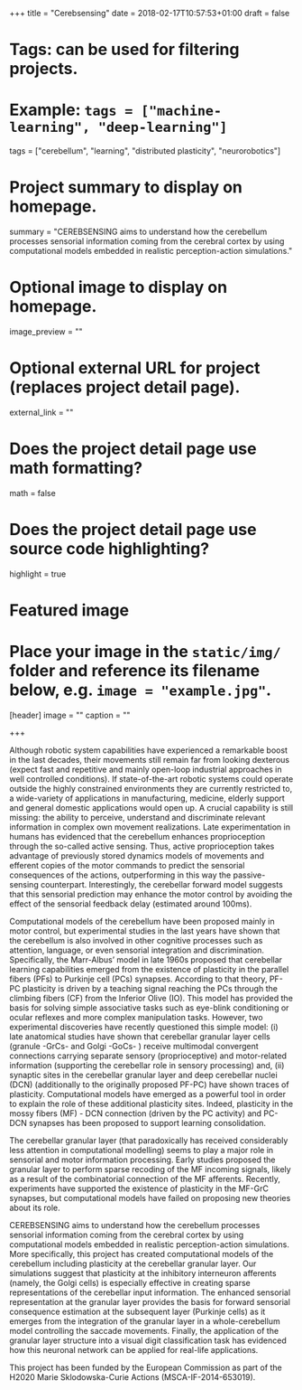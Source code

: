 +++
title = "Cerebsensing"
date = 2018-02-17T10:57:53+01:00
draft = false

# Tags: can be used for filtering projects.
# Example: `tags = ["machine-learning", "deep-learning"]`
tags = ["cerebellum", "learning", "distributed plasticity", "neurorobotics"]

# Project summary to display on homepage.
summary = "CEREBSENSING aims to understand how the cerebellum processes sensorial information coming from the cerebral cortex by using computational models embedded in realistic perception-action simulations."

# Optional image to display on homepage.
image_preview = ""

# Optional external URL for project (replaces project detail page).
external_link = ""

# Does the project detail page use math formatting?
math = false

# Does the project detail page use source code highlighting?
highlight = true

# Featured image
# Place your image in the `static/img/` folder and reference its filename below, e.g. `image = "example.jpg"`.
[header]
image = ""
caption = ""

+++

Although robotic system capabilities have experienced a remarkable boost in the last decades, their movements still remain far from looking dexterous (expect fast and repetitive and mainly open-loop industrial approaches in well controlled conditions). If state-of-the-art robotic systems could operate outside the highly constrained environments they are currently restricted to, a wide-variety of applications in manufacturing, medicine, elderly support and general domestic applications would open up. A crucial capability is still missing: the ability to perceive, understand and discriminate relevant information in complex own movement realizations. Late experimentation in humans has evidenced that the cerebellum enhances proprioception through the so-called active sensing. Thus, active proprioception takes advantage of previously stored dynamics models of movements and efferent copies of the motor commands to predict the sensorial consequences of the actions, outperforming in this way the passive-sensing counterpart. Interestingly, the cerebellar forward model suggests that this sensorial prediction may enhance the motor control by avoiding the effect of the sensorial feedback delay (estimated around 100ms).

Computational models of the cerebellum have been proposed mainly in motor control, but experimental studies in the last years have shown that the cerebellum is also involved in other cognitive processes such as attention, language, or even sensorial integration and discrimination. Specifically, the Marr-Albus’ model in late 1960s proposed that cerebellar learning capabilities emerged from the existence of plasticity in the parallel fibers (PFs) to Purkinje cell (PCs) synapses. According to that theory, PF-PC plasticity is driven by a teaching signal reaching the PCs through the climbing fibers (CF) from the Inferior Olive (IO). This model has provided the basis for solving simple associative tasks such as eye-blink conditioning or ocular reflexes and more complex manipulation tasks. However, two experimental discoveries have recently questioned this simple model: (i) late anatomical studies have shown that cerebellar granular layer cells (granule -GrCs-  and Golgi -GoCs- ) receive multimodal convergent connections carrying separate sensory (proprioceptive) and motor-related information (supporting the cerebellar role in sensory processing) and, (ii) synaptic sites in the cerebellar granular layer and deep cerebellar nuclei (DCN) (additionally to the originally proposed PF-PC) have shown traces of plasticity. Computational models have emerged as a powerful tool in order to explain the role of these additional plasticity sites. Indeed, plasticity in the mossy fibers (MF) - DCN connection (driven by the PC activity) and PC-DCN synapses has been proposed to support learning consolidation. 

The cerebellar granular layer (that paradoxically has received considerably less attention in computational modelling) seems to play a major role in sensorial and motor information processing. Early studies proposed the granular layer to perform sparse recoding of the MF incoming signals, likely as a result of the combinatorial connection of the MF afferents. Recently, experiments have supported the existence of plasticity in the MF-GrC synapses, but computational models have failed on proposing new theories about its role.

CEREBSENSING aims to understand how the cerebellum processes sensorial information coming from the cerebral cortex by using computational models embedded in realistic perception-action simulations. More specifically, this project has created computational models of the cerebellum including plasticity at the cerebellar granular layer. Our simulations suggest that plasticity at the inhibitory interneuron afferents (namely, the Golgi cells) is especially effective in creating sparse representations of the cerebellar input information. The enhanced sensorial representation at the granular layer provides the basis for forward sensorial consequence estimation at the subsequent layer (Purkinje cells) as it emerges from the integration of the granular layer in a whole-cerebellum model controlling the saccade movements. Finally, the application of the granular layer structure into a visual digit classification task has evidenced how this neuronal network can be applied for real-life applications.

This project has been funded by the European Commission as part of the H2020 Marie Sklodowska-Curie Actions (MSCA-IF-2014-653019).